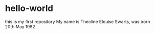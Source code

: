 # hello-world
this is my first repository
My name is Theoline Elouise Swarts, was born 20th May 1982. 
